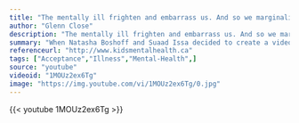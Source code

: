 ```yaml
---
title: "The mentally ill frighten and embarrass us. And so we marginalise the people who most need our acceptance. What mental health needs is more sunlight, more candor, more unashamed conversation."
author: "Glenn Close"
description: "The mentally ill frighten and embarrass us. And so we marginalise the people who most need our acceptance. What mental health needs is more sunlight, more candor, more unashamed conversation. - Glenn Close quotes from GetInspired365.com"
summary: "When Natasha Boshoff and Suaad Issa decided to create a video to challenge the stigma around mental health they had to look no further than their own classmate.   This is the story of Becca Cala, a girl who has had to experience the sad twist and turns of fate as a child which some never have to experience at all. Despite her diagnosis with multiple illnesses including, Tourettes Syndrome, OCD, Pervasive Mental Disorder, and ADHD, Becca has become a beacon of happiness, lighting up the days of a"
referenceurl: "http://www.kidsmentalhealth.ca"
tags: ["Acceptance","Illness","Mental-Health",]
source: "youtube"
videoid: "1MOUz2ex6Tg"
image: "https://img.youtube.com/vi/1MOUz2ex6Tg/0.jpg"
---
```


{{< youtube 1MOUz2ex6Tg >}}
